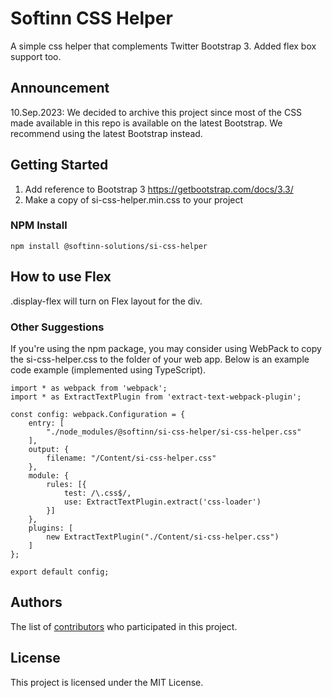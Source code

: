 # Softinn CSS Helper

A simple css helper that complements Twitter Bootstrap 3. Added flex box support too.

## Announcement
10.Sep.2023: We decided to archive this project since most of the CSS made available in this repo is available on the latest Bootstrap. We recommend using the latest Bootstrap instead.

## Getting Started

1. Add reference to Bootstrap 3 https://getbootstrap.com/docs/3.3/
2. Make a copy of si-css-helper.min.css to your project

### NPM Install

```
npm install @softinn-solutions/si-css-helper
```


## How to use Flex
.display-flex will turn on Flex layout for the div.

### Other Suggestions
If you're using the npm package, you may consider using WebPack to copy the si-css-helper.css to the folder of your web app. Below is an example code example (implemented using TypeScript).
```
import * as webpack from 'webpack';
import * as ExtractTextPlugin from 'extract-text-webpack-plugin';

const config: webpack.Configuration = {
    entry: [
        "./node_modules/@softinn/si-css-helper/si-css-helper.css"
    ],
    output: {
        filename: "/Content/si-css-helper.css"
    },
    module: {
        rules: [{
            test: /\.css$/,
            use: ExtractTextPlugin.extract('css-loader')
        }]
    },
    plugins: [
        new ExtractTextPlugin("./Content/si-css-helper.css")
    ]
};

export default config;
```

## Authors

The list of [contributors](https://github.com/Softinn-Solutions/si-css-helper/graphs/contributors) who participated in this project.

## License

This project is licensed under the MIT License.

